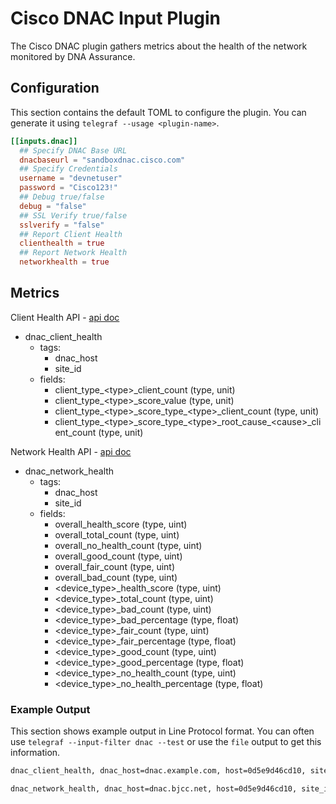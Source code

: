 # Cisco DNAC Input Plugin

The Cisco DNAC plugin gathers metrics about the health of the network monitored
by DNA Assurance.

## Configuration

This section contains the default TOML to configure the plugin.  You can
generate it using `telegraf --usage <plugin-name>`.

```toml
[[inputs.dnac]]
  ## Specify DNAC Base URL
  dnacbaseurl = "sandboxdnac.cisco.com"
  ## Specify Credentials
  username = "devnetuser"
  password = "Cisco123!"
  ## Debug true/false
  debug = "false"
  ## SSL Verify true/false
  sslverify = "false"
  ## Report Client Health
  clienthealth = true
  ## Report Network Health
  networkhealth = true
```

## Metrics

Client Health API -
[api doc](https://developer.cisco.com/docs/dna-center/#!get-overall-client-health)

- dnac_client_health
  - tags:
    - dnac_host
    - site_id
  - fields:
    - client_type_\<type\>_client_count (type, unit)
    - client_type_\<type\>_score_value (type, unit)
    - client_type_\<type\>_score_type\_\<type\>_client_count (type, unit)
    - client_type_\<type\>_score_type\_\<type>_root_cause\_\<cause\>_client_count (type, unit)

Network Health API -
[api doc](https://developer.cisco.com/docs/dna-center/#!get-overall-network-health)

- dnac_network_health
  - tags:
    - dnac_host
    - site_id
  - fields:
    - overall_health_score (type, uint)
    - overall_total_count (type, uint)
    - overall_no_health_count (type, uint)
    - overall_good_count (type, uint)
    - overall_fair_count (type, uint)
    - overall_bad_count (type, uint)
    - \<device_type\>_health_score (type, uint)
    - \<device_type\>_total_count (type, uint)
    - \<device_type\>_bad_count (type, uint)
    - \<device_type\>_bad_percentage (type, float)
    - \<device_type\>_fair_count (type, uint)
    - \<device_type\>_fair_percentage (type, float)
    - \<device_type\>_good_count (type, uint)
    - \<device_type\>_good_percentage (type, float)
    - \<device_type\>_no_health_count (type, uint)
    - \<device_type\>_no_health_percentage (type, float)

### Example Output

This section shows example output in Line Protocol format.  You can often use
`telegraf --input-filter dnac --test` or use the `file` output to get
this information.

```sh
dnac_client_health, dnac_host=dnac.example.com, host=0d5e9d46cd10, site_id=global client_type_wired_score_type_poor_root_cause_dhcp_client_count=24i, client_type_wired_score_type_poor_client_count=47i, client_type_wireless_score_value=80i, client_type_wireless_score_type_poor_client_count=7i, client_type_wireless_score_type_poor_root_cause_other_client_count=3i, client_type_wireless_score_type_poor_root_cause_association_client_count=3i, client_type_wireless_score_type_fair_client_count=20i, client_type_all_score_value=91i, client_type_wired_client_count=704i, client_type_wired_score_type_poor_root_cause_aaa_client_count=10i, client_type_wired_score_type_fair_client_count=0i, client_type_wired_score_type_idle_client_count=0i, client_type_wired_score_type_nodata_client_count=0i, client_type_wired_score_type_new_client_count=0i, client_type_wireless_client_count=134i, client_type_all_client_count=838i, client_type_wired_score_type_poor_root_cause_other_client_count=13i, client_type_wireless_score_type_poor_root_cause_aaa_client_count=1i, client_type_wireless_score_type_new_client_count=0i, client_type_wireless_score_type_good_client_count=107i, client_type_wireless_score_type_idle_client_count=0i, client_type_wireless_score_type_nodata_client_count=0i, client_type_wired_score_value=93i, client_type_wired_score_type_good_client_count=657i 1635957141000000000

dnac_network_health, dnac_host=dnac.bjcc.net, host=0d5e9d46cd10, site_id=global router_good_percentage=100, ap_bad_percentage=0, ap_no_health_percentage=0, access_no_health_count=0i, core_fair_percentage=0, distribution_bad_percentage=0, router_total_count=4i, wlc_good_count=1i, core_total_count=1i, access_total_count=30i, distribution_fair_count=0i, distribution_no_health_percentage=0, router_good_count=4i, core_fair_count=0i, router_no_health_percentage=0, distribution_no_health_count=0i, core_bad_percentage=0, access_fair_count=0i, distribution_total_count=5i, distribution_good_count=5i, router_fair_percentage=0, overall_no_health_count=0, access_bad_percentage=0, router_fair_count=0i, wlc_health_score=100i, overall_health_score=87i, access_fair_percentage=0, router_health_score=100i, wlc_total_count=1i, wlc_bad_count=0i, wlc_no_health_percentage=0, ap_health_score=85i, ap_good_count=228i, overall_fair_count=40i, ap_fair_percentage=14.869888, ap_good_percentage=84.75836, router_bad_count=0i, wlc_no_health_count=0i, access_bad_count=0i, distribution_bad_count=0i, distribution_health_score=100i, wlc_fair_percentage=0, ap_total_count=269i, overall_good_count=269i, ap_no_health_count=0i, router_no_health_count=0i, core_health_score=100i, core_no_health_count=0i, distribution_fair_percentage=0, wlc_fair_count=0i, wlc_good_percentage=100, ap_fair_count=40i, overall_bad_count=0, core_good_count=1i, access_good_percentage=100, distribution_good_percentage=100, ap_bad_count=0i, core_bad_count=0i, access_health_score=100i, access_good_count=30i, access_no_health_percentage=0, wlc_bad_percentage=0, core_good_percentage=100, core_no_health_percentage=0, router_bad_percentage=0, overall_total_count=310i 1635957141000000000
```
